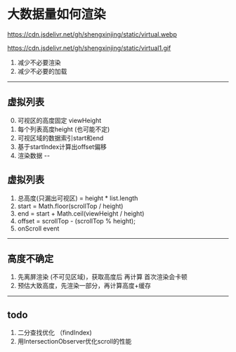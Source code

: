 # 大数据量如何渲染


https://cdn.jsdelivr.net/gh/shengxinjing/static/virtual.webp

https://cdn.jsdelivr.net/gh/shengxinjing/static/virtual1.gif

1. 减少不必要渲染
2. 减少不必要的加载


---

## 虚拟列表

0. 可视区的高度固定 viewHeight
1. 每个列表高度height (也可能不定)
2. 可视区域的数据索引start和end
3. 基于startIndex计算出offset偏移
4. 渲染数据
--

## 虚拟列表

1. 总高度(只漏出可视区) = height * list.length
2. start = Math.floor(scrollTop / height)
3. end = start + Math.ceil(viewHeight / height)
4. offset =  scrollTop - (scrollTop % height);
5. onScroll event

---

## 高度不确定
1. 先离屏渲染 (不可见区域)，获取高度后 再计算 首次渲染会卡顿
2. 预估大致高度，先渲染一部分，再计算高度+缓存



---
## todo
1. 二分查找优化 （findIndex)
2. 用IntersectionObserver优化scroll的性能